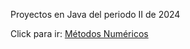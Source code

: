 
Proyectos en Java del periodo II de 2024

Click para ir: [Métodos Numéricos][met_numerico]

[met_numerico]: src/main/java/ii_2024/met_numerico/readme.md
